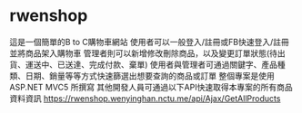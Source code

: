 # rwenshop
這是一個簡單的B to C購物車網站
使用者可以一般登入/註冊或FB快速登入/註冊
並將商品架入購物車
管理者則可以新增修改刪除商品，以及變更訂單狀態(待出貨、運送中、已送達、完成付款、棄單)
使用者與管理者可通過關鍵字、產品種類、日期、銷量等等方式快速篩選出想要查詢的商品或訂單
整個專案是使用ASP.NET MVC5 所撰寫
其他開發人員可通過以下API快速取得本專案的所有商品資料資訊
https://rwenshop.wenyinghan.nctu.me/api/Ajax/GetAllProducts
